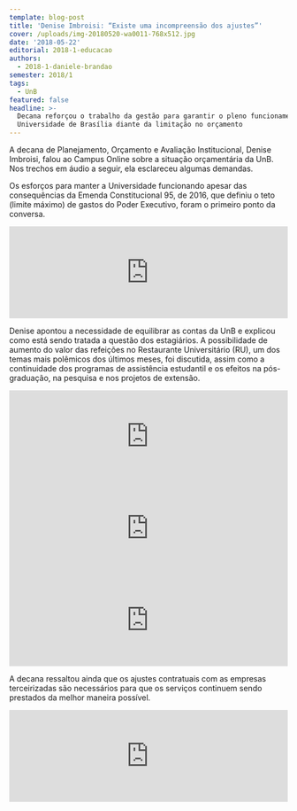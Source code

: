 ```yaml
---
template: blog-post
title: 'Denise Imbroisi: “Existe uma incompreensão dos ajustes”'
cover: /uploads/img-20180520-wa0011-768x512.jpg
date: '2018-05-22'
editorial: 2018-1-educacao
authors:
  - 2018-1-daniele-brandao
semester: 2018/1
tags:
  - UnB
featured: false
headline: >-
  Decana reforçou o trabalho da gestão para garantir o pleno funcionamento da
  Universidade de Brasília diante da limitação no orçamento
---
```

A decana de Planejamento, Orçamento e Avaliação Institucional, Denise Imbroisi, falou ao Campus Online sobre a situação orçamentária da UnB. Nos trechos em áudio a seguir, ela esclareceu algumas demandas.



Os esforços para manter a Universidade funcionando apesar das consequências da Emenda Constitucional 95, de 2016, que definiu o teto (limite máximo) de gastos do Poder Executivo, foram o primeiro ponto da conversa.

<iframe width="100%" height="166" scrolling="no" frameborder="no" src="https://w.soundcloud.com/player/?url=https%3A//api.soundcloud.com/tracks/446151897&amp;color=ff5500"></iframe>

Denise apontou a necessidade de equilibrar as contas da UnB e explicou como está sendo tratada a questão dos estagiários. A possibilidade de aumento do valor das refeições no Restaurante Universitário (RU), um dos temas mais polêmicos dos últimos meses, foi discutida, assim como a continuidade dos programas de assistência estudantil e os efeitos na pós-graduação, na pesquisa e nos projetos de extensão.

<iframe width="100%" height="166" scrolling="no" frameborder="no" src="https://w.soundcloud.com/player/?url=https%3A//api.soundcloud.com/tracks/446165790&amp;color=ff5500"></iframe>

<iframe width="100%" height="166" scrolling="no" frameborder="no" src="https://w.soundcloud.com/player/?url=https%3A//api.soundcloud.com/tracks/446165784&amp;color=ff5500"></iframe>

<iframe width="100%" height="166" scrolling="no" frameborder="no" src="https://w.soundcloud.com/player/?url=https%3A//api.soundcloud.com/tracks/446165778&amp;color=ff5500"></iframe>

A decana ressaltou ainda que os ajustes contratuais com as empresas terceirizadas são necessários para que os serviços continuem sendo prestados da melhor maneira possível.

<iframe width="100%" height="166" scrolling="no" frameborder="no" src="https://w.soundcloud.com/player/?url=https%3A//api.soundcloud.com/tracks/446170548&amp;color=ff5500"></iframe>
